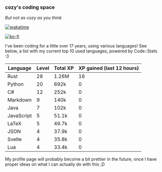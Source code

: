 ### cozy's coding space
*But not as cozy as you think*

[![wakatime](https://wakatime.com/badge/user/c0ba07bb-3421-41be-bd1a-d611e670f250.svg)](https://wakatime.com/@c0ba07bb-3421-41be-bd1a-d611e670f250)

[![ko-fi](https://ko-fi.com/img/githubbutton_sm.svg)](https://ko-fi.com/J3J75ITL4)

I've been coding for a little over 17 years, using various languages! See below, a list with my current top 10 used languages, powered by Code::Stats :3
    
| Language | Level | Total XP | XP gained (last 12 hours) |
| --- | --- | --- | --- |
| Rust | 28 | 1.26M | 16 |
| Python | 20 | 692k | 0 |
| C# | 12 | 252k | 0 |
| Markdown | 9 | 140k | 0 |
| Java | 7 | 102k | 0 |
| JavaScript | 5 | 51.1k | 0 |
| LaTeX | 5 | 49.7k | 0 |
| JSON | 4 | 37.9k | 0 |
| Svelte | 4 | 35.8k | 0 |
| Lua | 4 | 33.4k | 0 |
    
My profile page will probably become a bit prettier in the future, once I have proper ideas on what I can actually do with this ;D